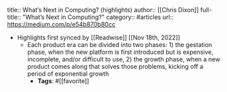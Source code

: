 title:: What’s Next in Computing? (highlights)
author:: [[Chris Dixon]]
full-title:: "What’s Next in Computing?"
category:: #articles
url:: https://medium.com/p/e54b870b80cc

- Highlights first synced by [[Readwise]] [[Nov 18th, 2022]]
	- Each product era can be divided into two phases: 1) the gestation phase, when the new platform is first introduced but is expensive, incomplete, and/or difficult to use, 2) the growth phase, when a new product comes along that solves those problems, kicking off a period of exponential growth
		- **Tags**: #[[favorite]]